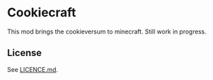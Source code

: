 # Cookiecraft

This mod brings the cookieversum to minecraft. Still work in progress.

## License

See [LICENCE.md](./LICENCE.md).